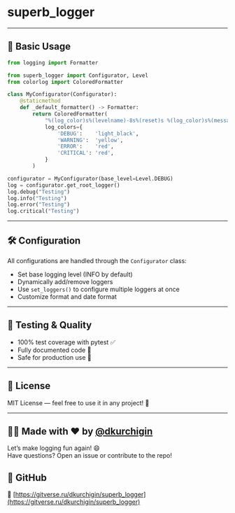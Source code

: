 # superb_logger

---

## 🐍 Basic Usage

```python
from logging import Formatter

from superb_logger import Configurator, Level
from colorlog import ColoredFormatter

class MyConfigurator(Configurator):
    @staticmethod
    def _default_formatter() -> Formatter:
        return ColoredFormatter(
            "%(log_color)s%(levelname)-8s%(reset)s %(log_color)s%(message)s",
            log_colors={
                'DEBUG':    'light_black',
                'WARNING':  'yellow',
                'ERROR':    'red',
                'CRITICAL': 'red',
            }
        )

configurator = MyConfigurator(base_level=Level.DEBUG)
log = configurator.get_root_logger()
log.debug("Testing")
log.info("Testing")
log.error("Testing")
log.critical("Testing")
```

---

## 🛠️ Configuration

All configurations are handled through the `Configurator` class:

- Set base logging level (INFO by default)
- Dynamically add/remove loggers
- Use `set_loggers()` to configure multiple loggers at once
- Customize format and date format

---

## 🧪 Testing & Quality

- 100% test coverage with pytest ✅
- Fully documented code 📘
- Safe for production use 💼

---

## 📄 License

MIT License — feel free to use it in any project! 🎉

---

## 🧑‍💻 Made with ❤️ by [@dkurchigin](https://gitverse.ru/dkurchigin)

Let’s make logging fun again! 😄  
Have questions? Open an issue or contribute to the repo!

## 🐙 GitHub

🔗 [https://gitverse.ru/dkurchigin/superb_logger](https://gitverse.ru/dkurchigin/superb_logger)
